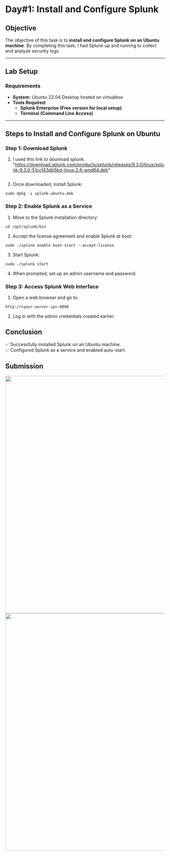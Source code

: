 # **Day#1: Install and Configure Splunk**

## **Objective**  
The objective of this task is to  **install and configure Splunk on an Ubuntu machine**. By completing this task, I  had Splunk up and running to collect and analyze security logs.

---

## **Lab Setup**  
### **Requirements**  
- **System:** Ubuntu 22.04 Desktop hosted on virtualbox  
- **Tools Required:**  
  - **Splunk Enterprise (Free version for local setup)**  
  - **Terminal (Command Line Access)**  

---

## **Steps to Install and Configure Splunk on Ubuntu**

### **Step 1: Download Splunk**
1. I used this link to dounload splunk.
  "https://download.splunk.com/products/splunk/releases/9.3.0/linux/splunk-9.3.0-51ccf43db5bd-linux-2.6-amd64.deb"
    ```
2. Once downloaded, install Splunk:
```
sudo dpkg -i splunk-ubuntu.deb
```

### Step 2: Enable Splunk as a Service
1. Move to the Splunk installation directory:
```
cd /opt/splunk/bin
```
2. Accept the license agreement and enable Splunk at boot:
```
sudo ./splunk enable boot-start --accept-license
```
3. Start Splunk:
```
sudo ./splunk start
```
4. When prompted, set up an admin username and password.

### Step 3: Access Splunk Web Interface
1. Open a web browser and go to:
```
http://<your-server-ip>:8000
```
2. Log in with the admin credentials created earlier.

## Conclusion
✅ Successfully installed Splunk on an Ubuntu machine.  
✅ Configured Splunk as a service and enabled auto-start.  


## Submission
<p align="center">
<img src="https://raw.githubusercontent.com/WWambui/SBT-Vulnerability-Management/main/Nessus_Scan.png" width="750"/>
<img src="https://raw.githubusercontent.com/WWambui/SBT-Vulnerability-Management/main/Scan_Evidence.png" width="750"/>

</p>
